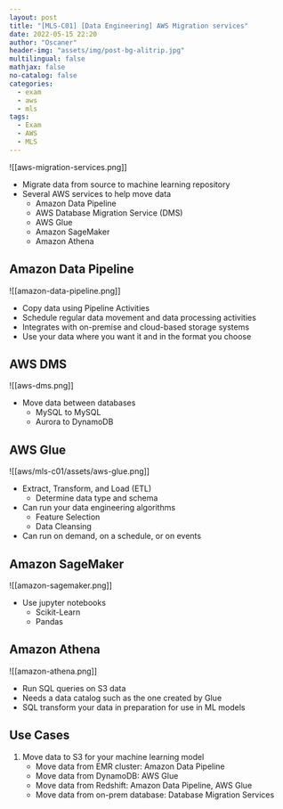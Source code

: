 ```yaml
---
layout: post
title: "[MLS-C01] [Data Engineering] AWS Migration services"
date: 2022-05-15 22:20
author: "Oscaner"
header-img: "assets/img/post-bg-alitrip.jpg"
multilingual: false
mathjax: false
no-catalog: false
categories:
  - exam
  - aws
  - mls
tags:
  - Exam
  - AWS
  - MLS
---
```


![[aws-migration-services.png]]

- Migrate data from source to machine learning repository
- Several AWS services to help move data
    - Amazon Data Pipeline
    - AWS Database Migration Service (DMS)
    - AWS Glue
    - Amazon SageMaker
    - Amazon Athena

## Amazon Data Pipeline

![[amazon-data-pipeline.png]]

- Copy data using Pipeline Activities
- Schedule regular data movement and data processing activities
- Integrates with on-premise and cloud-based storage systems
- Use your data where you want it and in the format you choose

## AWS DMS

![[aws-dms.png]]

- Move data between databases
    - MySQL to MySQL
    - Aurora to DynamoDB

## AWS Glue

![[aws/mls-c01/assets/aws-glue.png]]

- Extract, Transform, and Load (ETL)
    - Determine data type and schema
- Can run your data engineering algorithms
    - Feature Selection
    - Data Cleansing
- Can run on demand, on a schedule, or on events

## Amazon SageMaker

![[amazon-sagemaker.png]]

- Use jupyter notebooks
    - Scikit-Learn
    - Pandas

## Amazon Athena

![[amazon-athena.png]]

- Run SQL queries on S3 data
- Needs a data catalog such as the one created by Glue
- SQL transform your data in preparation for use in ML models

## Use Cases

1. Move data to S3 for your machine learning model
    - Move data from EMR cluster: Amazon Data Pipeline
    - Move data from DynamoDB: AWS Glue
    - Move data from Redshift: Amazon Data Pipeline, AWS Glue
    - Move data from on-prem database: Database Migration Services
